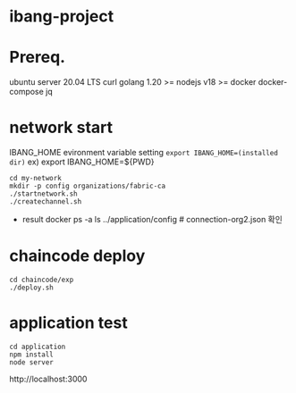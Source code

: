 # ibang-project

# Prereq.
ubuntu server 20.04 LTS
curl
golang 1.20 >=
nodejs v18 >=
docker 
docker-compose
jq

# network start
IBANG_HOME evironment variable setting
`export IBANG_HOME=(installed dir)`
ex) export IBANG_HOME=${PWD}

```
cd my-network
mkdir -p config organizations/fabric-ca
./startnetwork.sh
./createchannel.sh
```
* result 
docker ps -a
ls ../application/config # connection-org2.json 확인

# chaincode deploy
```
cd chaincode/exp
./deploy.sh
```

# application test
```
cd application
npm install
node server
```

http://localhost:3000 


